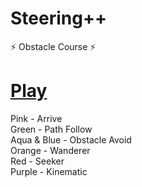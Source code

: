 # Steering++
 ⚡ Obstacle Course ⚡ 

 # [Play](https://samebaker.github.io/Steering--/)
 
Pink - Arrive <br/>
Green - Path Follow <br/>
Aqua & Blue - Obstacle Avoid <br/>
Orange - Wanderer <br/>
Red - Seeker <br/>
Purple - Kinematic <br/>
